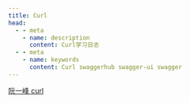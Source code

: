 ```yaml
---
title: Curl
head:
  - - meta
    - name: description
      content: Curl学习日志
  - - meta
    - name: keywords
      content: Curl swaggerhub swagger-ui swagger
---
```


[阮一峰 curl](http://www.ruanyifeng.com/blog/2019/09/curl-reference.html)
